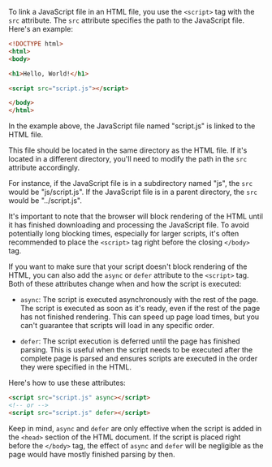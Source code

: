 To link a JavaScript file in an HTML file, you use the `<script>` tag with the `src` attribute. The `src` attribute specifies the path to the JavaScript file. Here's an example:

```html
<!DOCTYPE html>
<html>
<body>

<h1>Hello, World!</h1>

<script src="script.js"></script>

</body>
</html>
```

In the example above, the JavaScript file named "script.js" is linked to the HTML file.

This file should be located in the same directory as the HTML file. If it's located in a different directory, you'll need to modify the path in the `src` attribute accordingly.

For instance, if the JavaScript file is in a subdirectory named "js", the `src` would be "js/script.js". If the JavaScript file is in a parent directory, the `src` would be "../script.js".

It's important to note that the browser will block rendering of the HTML until it has finished downloading and processing the JavaScript file. To avoid potentially long blocking times, especially for larger scripts, it's often recommended to place the `<script>` tag right before the closing `</body>` tag.

If you want to make sure that your script doesn't block rendering of the HTML, you can also add the `async` or `defer` attribute to the `<script>` tag. Both of these attributes change when and how the script is executed:

- `async`: The script is executed asynchronously with the rest of the page. The script is executed as soon as it's ready, even if the rest of the page has not finished rendering. This can speed up page load times, but you can't guarantee that scripts will load in any specific order.
  
- `defer`: The script execution is deferred until the page has finished parsing. This is useful when the script needs to be executed after the complete page is parsed and ensures scripts are executed in the order they were specified in the HTML. 

Here's how to use these attributes:

```html
<script src="script.js" async></script>
<!-- or -->
<script src="script.js" defer></script>
```

Keep in mind, `async` and `defer` are only effective when the script is added in the `<head>` section of the HTML document. If the script is placed right before the `</body>` tag, the effect of `async` and `defer` will be negligible as the page would have mostly finished parsing by then.